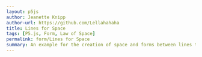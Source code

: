 ```yaml
---  
layout: p5js
author: Jeanette Knipp
author-url: https://github.com/Lellahahaha
title: Lines for Space
tags: [P5.js, Form, Law of Space]
permalink: form/Lines for Space
summary: An example for the creation of space and forms between lines through their length and the angles in between.
---  
```

